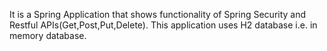 It is a Spring Application that shows functionality of Spring Security and Restful APIs(Get,Post,Put,Delete).
This application uses H2 database i.e. in memory database.
